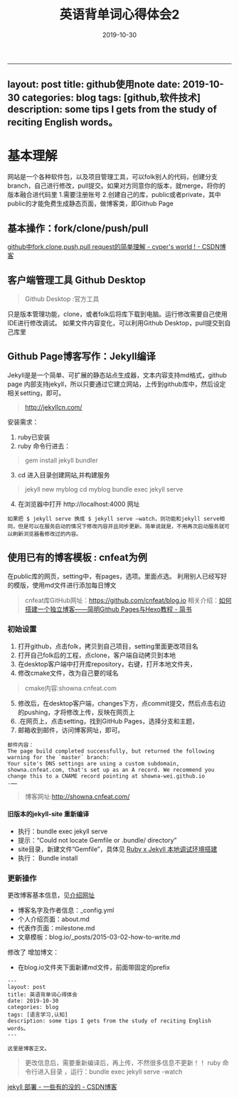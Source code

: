 ﻿---
layout: post
title: 英语背单词心得体会2
date: 2019-10-30
categories: blog
tags: [语言学习,认知]
description: some tips I gets from the study of reciting English words。
---


---
layout: post
title: github使用note
date: 2019-10-30
categories: blog
tags: [github,软件技术]
description: some tips I gets from the study of reciting English words。
---

# 基本理解
网站是一个各种软件包，以及项目管理工具，可以folk别人的代码，创建分支 branch，自己进行修改，pull提交。如果对方同意你的版本，就merge，将你的版本融合进代码里
1.需要注册账号
2.创建自己的库，public或者private，其中public的才能免费生成静态页面，做博客类，即Github Page
## 基本操作：fork/clone/push/pull
[github中fork,clone,push,pull request的简单理解 - cvper's world ! - CSDN博客](https://blog.csdn.net/cvper/article/details/79035664)

## 客户端管理工具 Github Desktop
> Github Desktop :官方工具
> 
只是版本管理功能，clone，或者folk后将库下载到电脑。运行修改需要自己使用IDE进行修改调试。 
如果文件内容变化，可以利用Github Desktop，pull提交到自己库里

## Github Page博客写作：Jekyll编译

Jekyll是是一个简单、可扩展的静态站点生成器，文本内容支持md格式，github page 内部支持jekyll，所以只要通过它建立网站，上传到github库中，然后设定相关setting，即可。
> http://jekyllcn.com/
> 
安装需求：
1. ruby已安装
2. ruby 命令行进去：
> gem install jekyll bundler
3. cd 进入目录创建网站,并构建服务
> jekyll new myblog
> cd myblog
> bundle exec jekyll serve
4. 在浏览器中打开 http://localhost:4000 网址
```
如果把 $ jekyll serve 换成 $ jekyll serve –watch，则功能和jekyll serve相同，但是可以在服务启动的情况下修改内容并且同步更新。简单说就是，不用再次启动服务就可以刷新浏览器看修改过的内容。
```

## 使用已有的博客模板 : cnfeat为例
在public库的网页，setting中，有pages，选项。里面点选。
利用别人已经写好的模版，使用md文件进行添加每日博文
>cnfeat库GitHub网址：https://github.com/cnfeat/blog.io
>相关介绍：[如何搭建一个独立博客——简明Github Pages与Hexo教程 - 简书](https://www.jianshu.com/p/05289a4bc8b2)
### 初始设置
1. 打开github，点击folk，拷贝到自己项目，setting里面更改项目名
2. 打开自己folk后的工程，点clone，客户端自动拷贝到本地
3. 在desktop客户端中打开库repository，右键，打开本地文件夹，
4. 修改cmake文件，改为自己要的域名
> cmake内容:showna.cnfeat.com
5. 修改后，在desktop客户端，changes下方，点commit提交，然后点击右边的pushing，才将修改上传，反映在网页上
6. .在网页上，点击setting，找到GitHub Pages，选择分支和主题，
7. 邮箱收到邮件，访问博客网址，即可。
```
邮件内容：
The page build completed successfully, but returned the following warning for the `master` branch:
Your site's DNS settings are using a custom subdomain, showna.cnfeat.com, that's set up as an A record. We recommend you change this to a CNAME record pointing at showna-wei.github.io
.……
```
> 博客网址:http://showna.cnfeat.com/ 

#### 旧版本的jekyll-site 重新编译

* 执行：bundle exec jekyll serve
* 提示：“Could not locate Gemfile or .bundle/ directory”
* site目录，新建文件“Gemfile”，具体见 [Ruby x Jekyll 本地调试环境搭建](https://szhshp.org/tech/2015/11/14/localjekyllenv.html)
* 执行： Bundle install


 
### 更新操作

更改博客基本信息，见[介绍网址](https://www.jianshu.com/p/05289a4bc8b2)

* 博客名字及作者信息：_config.yml
* 个人介绍页面：about.md
* 代表作页面：milestone.md
* 文章模板：blog.io/_posts/2015-03-02-how-to-write.md

修改了
增加博文：
* 在blog.io文件夹下面新建md文件，前面带固定的prefix
```
---
layout: post
title: 英语背单词心得体会
date: 2019-10-30
categories: blog
tags: [语言学习,认知]
description: some tips I gets from the study of reciting English words。
---

这里是博客正文。
```
> 更改信息后，需要重新编译后，再上传，不然很多信息不更新！！
> ruby 命令行进入目录 ，运行：bundle exec jekyll serve -watch

[jekyll 部署 - 一些有的没的 - CSDN博客](https://blog.csdn.net/uselym/article/details/73608638)


